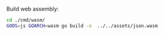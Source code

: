 Build web assembly:

```bash
cd ./cmd/wasm/
GOOS=js GOARCH=wasm go build -o  ../../assets/json.wasm
```
